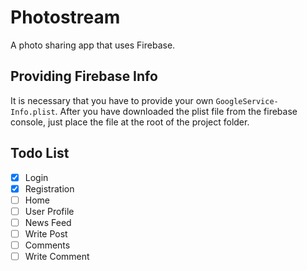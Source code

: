 # Photostream

A photo sharing app that uses Firebase.

## Providing Firebase Info

It is necessary that you have to provide your own `GoogleService-Info.plist`. After you have downloaded the plist file from the firebase console, just place the file at the root of the project folder.

## Todo List

- [X] Login
- [X] Registration
- [ ] Home
- [ ] User Profile
- [ ] News Feed
- [ ] Write Post
- [ ] Comments
- [ ] Write Comment
